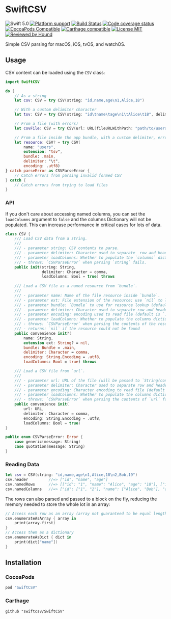 # SwiftCSV

![Swift 5.0](https://img.shields.io/badge/Swift-5.0-blue.svg?style=flat)
[![Platform support](https://img.shields.io/badge/platform-ios%20%7C%20osx%20%7C%20tvos%20%7C%20watchos-lightgrey.svg?style=flat-square)](https://github.com/swiftcsv/SwiftCSV/blob/master/LICENSE.md) 
[![Build Status](https://img.shields.io/travis/swiftcsv/SwiftCSV/master.svg?style=flat-square)](https://travis-ci.org/swiftcsv/SwiftCSV) 
[![Code coverage status](https://codecov.io/gh/swiftcsv/SwiftCSV/branch/master/graph/badge.svg)](https://codecov.io/gh/swiftcsv/SwiftCSV)
[![CocoaPods Compatible](https://img.shields.io/cocoapods/v/SwiftCSV.svg?style=flat-square)](https://cocoapods.org/pods/SwiftCSV) 
[![Carthage compatible](https://img.shields.io/badge/Carthage-compatible-4BC51D.svg?style=flat)](https://github.com/Carthage/Carthage)
[![License MIT](https://img.shields.io/badge/license-MIT-blue.svg?style=flat-square)](https://github.com/swiftcsv/SwiftCSV/blob/master/LICENSE.md) 
[![Reviewed by Hound](https://img.shields.io/badge/Reviewed_by-Hound-8E64B0.svg?style=flat-square)](https://houndci.com)


Simple CSV parsing for macOS, iOS, tvOS, and watchOS.

## Usage

CSV content can be loaded using the `CSV` class:

```swift
import SwiftCSV

do {
    // As a string
    let csv: CSV = try CSV(string: "id,name,age\n1,Alice,18")

    // With a custom delimiter character
    let tsv: CSV = try CSV(string: "id\tname\tage\n1\tAlice\t18", delimiter: "\t")

    // From a file (with errors)
    let csvFile: CSV = try CSV(url: URL(fileURLWithPath: "path/to/users.csv"))

    // From a file inside the app bundle, with a custom delimiter, errors, and custom encoding
    let resource: CSV? = try CSV(
        name: "users", 
        extension: "tsv", 
        bundle: .main, 
        delimiter: "\t", 
        encoding: .utf8)
} catch parseError as CSVParseError {
    // Catch errors from parsing invalid formed CSV
} catch {
    // Catch errors from trying to load files
}
```

### API

If you don't care about accessing named columns, you can set the `loadColumns` argument to `false` and the columns Dictionary will not be populated. This can increase performance in critical cases for lots of data.

```swift
class CSV {
    /// Load CSV data from a string.
    ///
    /// - parameter string: CSV contents to parse.
    /// - parameter delimiter: Character used to separate  row and header fields (default is ',')
    /// - parameter loadColumns: Whether to populate the `columns` dictionary (default is `true`)
    /// - throws: `CSVParseError` when parsing `string` fails.
    public init(string: String, 
                delimiter: Character = comma, 
                loadColumns: Bool = true) throws
                
    /// Load a CSV file as a named resource from `bundle`.
    ///
    /// - parameter name: Name of the file resource inside `bundle`.
    /// - parameter ext: File extension of the resource; use `nil` to load the first file matching the name (default is `nil`)
    /// - parameter bundle: `Bundle` to use for resource lookup (default is `.main`)
    /// - parameter delimiter: Character used to separate row and header fields (default is ',')
    /// - parameter encoding: encoding used to read file (default is `.utf8`)
    /// - parameter loadColumns: Whether to populate the columns dictionary (default is `true`)
    /// - throws: `CSVParseError` when parsing the contents of the resource fails, or file loading errors.
    /// - returns: `nil` if the resource could not be found
    public convenience init?(
        name: String, 
        extension ext: String? = nil, 
        bundle: Bundle = .main, 
        delimiter: Character = comma, 
        encoding: String.Encoding = .utf8, 
        loadColumns: Bool = true) throws

    /// Load a CSV file from `url`.
    ///
    /// - parameter url: URL of the file (will be passed to `String(contentsOfURL:encoding:)` to load)
    /// - parameter delimiter: Character used to separate row and header fields (default is ',')
    /// - parameter encoding: Character encoding to read file (default is `.utf8`)
    /// - parameter loadColumns: Whether to populate the columns dictionary (default is `true`)
    /// - throws: `CSVParseError` when parsing the contents of `url` fails, or file loading errors.
    public convenience init(
        url: URL, 
        delimiter: Character = comma, 
        encoding: String.Encoding = .utf8, 
        loadColumns: Bool = true)
}

public enum CSVParseError: Error {
    case generic(message: String)
    case quotation(message: String)
}
```

### Reading Data

```swift
let csv = CSV(string: "id,name,age\n1,Alice,18\n2,Bob,19")
csv.header         //=> ["id", "name", "age"]
csv.namedRows      //=> [["id": "1", "name": "Alice", "age": "18"], ["id": "2", "name": "Bob", "age": "19"]]
csv.namedColumns   //=> ["id": ["1", "2"], "name": ["Alice", "Bob"], "age": ["18", "19"]]
```

The rows can also parsed and passed to a block on the fly, reducing the memory needed to store the whole lot in an array:

```swift
// Access each row as an array (array not guaranteed to be equal length to the header)
csv.enumerateAsArray { array in
    print(array.first)
}
// Access them as a dictionary
csv.enumerateAsDict { dict in
    print(dict["name"])
}
```

## Installation

### CocoaPods

```ruby
pod "SwiftCSV"
```

### Carthage

```
github "swiftcsv/SwiftCSV"
```
